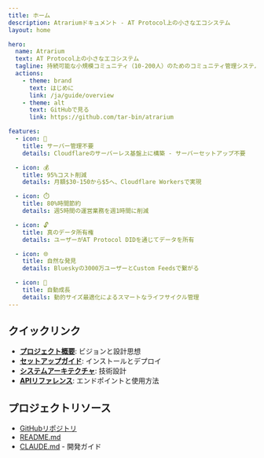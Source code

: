 ```yaml
---
title: ホーム
description: Atrariumドキュメント - AT Protocol上の小さなエコシステム
layout: home

hero:
  name: Atrarium
  text: AT Protocol上の小さなエコシステム
  tagline: 持続可能な小規模コミュニティ（10-200人）のためのコミュニティ管理システム
  actions:
    - theme: brand
      text: はじめに
      link: /ja/guide/overview
    - theme: alt
      text: GitHubで見る
      link: https://github.com/tar-bin/atrarium

features:
  - icon: 🌱
    title: サーバー管理不要
    details: Cloudflareのサーバーレス基盤上に構築 - サーバーセットアップ不要

  - icon: 💰
    title: 95%コスト削減
    details: 月額$30-150から$5へ、Cloudflare Workersで実現

  - icon: ⏱️
    title: 80%時間節約
    details: 週5時間の運営業務を週1時間に削減

  - icon: 🔓
    title: 真のデータ所有権
    details: ユーザーがAT Protocol DIDを通じてデータを所有

  - icon: 🌐
    title: 自然な発見
    details: Blueskyの3000万ユーザーとCustom Feedsで繋がる

  - icon: 🤖
    title: 自動成長
    details: 動的サイズ最適化によるスマートなライフサイクル管理
---
```


## クイックリンク

- **[プロジェクト概要](/ja/guide/overview)**: ビジョンと設計思想
- **[セットアップガイド](/ja/guide/setup)**: インストールとデプロイ
- **[システムアーキテクチャ](/ja/architecture/system-design)**: 技術設計
- **[APIリファレンス](/ja/reference/api-reference)**: エンドポイントと使用方法

## プロジェクトリソース

- [GitHubリポジトリ](https://github.com/tar-bin/atrarium)
- [README.md](https://github.com/tar-bin/atrarium#readme)
- [CLAUDE.md](https://github.com/tar-bin/atrarium/blob/main/CLAUDE.md) - 開発ガイド
